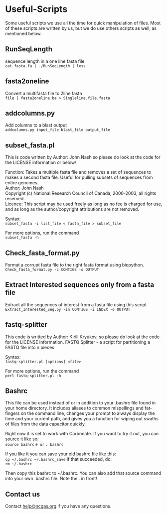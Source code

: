 # Useful-Scripts
Some useful scripts we use all the time for quick manipulation of files. Most of these scripts are written by us, but we do use others scripts as well, as mentioned below. 

## RunSeqLength
sequence length in a one line fasta file \
 `cat fasta.fa | ./RunSeqLength | less`
 
## fasta2oneline 
Convert a multifasta file to 2line fasta \
`file | fasta2oneline.ba > Singleline.file.fasta`

## addcolumns.py 
Add columns to a blast output \
 `addcolumns.py input_file blast_file output_file`

## subset_fasta.pl
This is code written by Author: John Nash so please do look at the code for the LICENSE information or below\

Function:  Takes a multiple fasta file and removes a set of sequences to makes a second fasta file.  Useful for pulling subsets of sequences from entire genomes. \
Author: John Nash \
Copyright (c) National Research Council of Canada, 2000-2003, all rights reserved. \
Licence: This script may be used freely as long as no fee is charged for use, and as long as the author/copyright attributions are not removed. 

Syntax: \
`subset_fasta -i list_file < fasta_file > subset_file`

For more options, run the command \
`subset_fasta -h`

## Check_fasta_format.py
Format a corrupt fasta file to the right fasta format using biopython. \
`Check_fasta_format.py -c CONTIGS -o OUTPUT`

## Extract Interested sequences only from a fasta file 
Extract all the sequences of interest from a fasta file using this script \
`Extract_Interested_Seq.py -in CONTIGS -i INDEX -o OUTPUT`

## fastq-splitter
This code is writted by Author: Kirill Kryukov, so please do look at the code for the LICENSE information. 
FASTQ Splitter  -  a script for partitioning a FASTQ file into n pieces

Syntax: \
`fastq-splitter.pl [options] <file>`

For more options, run the command \
`perl fastq-splitter.pl -h`

## Bashrc
This file can be used instead of or in addition to your .bashrc file found in your home directory. It includes aliases to common mispellings and fat-fingers on the command line, changes your prompt to always display the time and your current path, and gives you a function for wiping out swaths of files from the data capacitor quickly.

Right now it is set to work with Carbonate. If you want to try it out, you can source it like so: \
`source bashrc`
`# or`
`. bashrc`

If you like it you can save your old bashrc file like this: \
`cp ~/.bashrc ~/.bashrc_save`
If that succeeded, do: \
`rm ~/.bashrc` 

Then copy this bashrc to ~/.bashrc. You can also add that source command into your own .bashrc file. Note the . in front!


## Contact us
Contact help@ncgas.org if you have any questions. 





